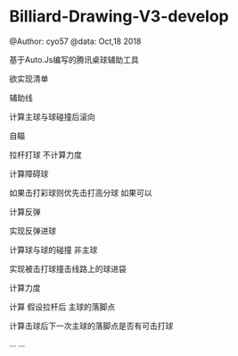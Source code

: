 # Billiard-Drawing-V3-develop
@Author: cyo57
@data: Oct,18 2018

基于Auto.Js编写的腾讯桌球辅助工具

欲实现清单

辅助线

计算主球与球碰撞后滚向

自瞄

拉杆打球 不计算力度

计算障碍球

如果击打彩球则优先击打高分球 如果可以

计算反弹

实现反弹进球

计算球与球的碰撞 非主球

实现被击打球撞击线路上的球进袋

计算力度

计算 假设拉杆后 主球的落脚点

计算击球后下一次主球的落脚点是否有可击打球

...
...

